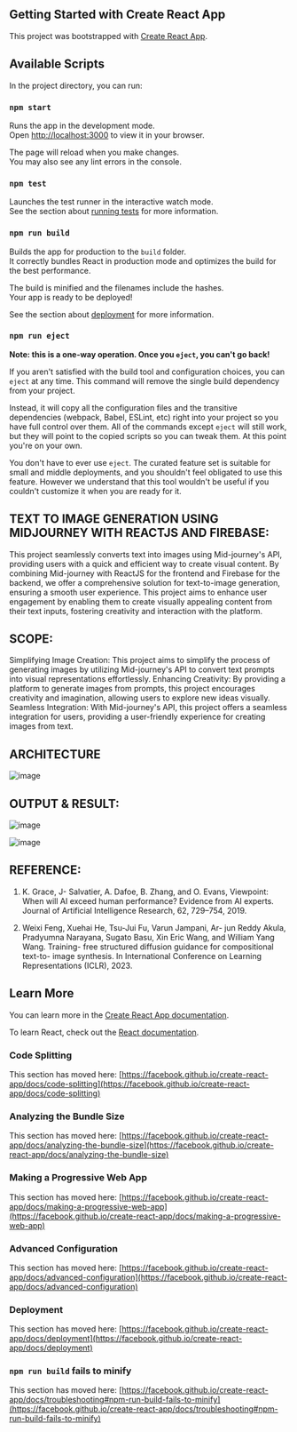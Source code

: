 ## Getting Started with Create React App

This project was bootstrapped with [Create React App](https://github.com/facebook/create-react-app).

## Available Scripts

In the project directory, you can run:

### `npm start`

Runs the app in the development mode.\
Open [http://localhost:3000](http://localhost:3000) to view it in your browser.

The page will reload when you make changes.\
You may also see any lint errors in the console.

### `npm test`

Launches the test runner in the interactive watch mode.\
See the section about [running tests](https://facebook.github.io/create-react-app/docs/running-tests) for more information.

### `npm run build`

Builds the app for production to the `build` folder.\
It correctly bundles React in production mode and optimizes the build for the best performance.

The build is minified and the filenames include the hashes.\
Your app is ready to be deployed!

See the section about [deployment](https://facebook.github.io/create-react-app/docs/deployment) for more information.

### `npm run eject`

**Note: this is a one-way operation. Once you `eject`, you can't go back!**

If you aren't satisfied with the build tool and configuration choices, you can `eject` at any time. This command will remove the single build dependency from your project.

Instead, it will copy all the configuration files and the transitive dependencies (webpack, Babel, ESLint, etc) right into your project so you have full control over them. All of the commands except `eject` will still work, but they will point to the copied scripts so you can tweak them. At this point you're on your own.

You don't have to ever use `eject`. The curated feature set is suitable for small and middle deployments, and you shouldn't feel obligated to use this feature. However we understand that this tool wouldn't be useful if you couldn't customize it when you are ready for it.

## TEXT TO IMAGE GENERATION USING MIDJOURNEY WITH REACTJS AND FIREBASE:

This  project seamlessly converts text into images using Mid-journey's API, providing users with a quick and efficient way to create visual content.
By combining Mid-journey with ReactJS for the frontend and Firebase for the backend, we offer a comprehensive solution for text-to-image generation, ensuring a smooth user experience.
This project aims to enhance user engagement by enabling them to create visually appealing content from their text inputs, fostering creativity and interaction with the platform.

## SCOPE:

Simplifying Image Creation: This project aims to simplify the process of generating images by utilizing Mid-journey's API to convert text prompts into visual representations effortlessly.
Enhancing Creativity: By providing a platform to generate images from prompts, this project encourages creativity and imagination, allowing users to explore new ideas visually.
Seamless Integration: With Mid-journey's API, this project offers a seamless integration for users, providing a user-friendly experience for creating images from text.

## ARCHITECTURE

![image](https://github.com/2002-vetrivel/Text-to-image-generation-using-midjourney-with-reactjs-and-firebase/assets/95219637/57300a18-2974-4613-aaa9-e2e82c77fe8a)

## OUTPUT & RESULT: 

![image](https://github.com/2002-vetrivel/Text-to-image-generation-using-midjourney-with-reactjs-and-firebase/assets/95219637/5ee29879-62b2-4a32-9660-f54d63b0161e)

![image](https://github.com/2002-vetrivel/Text-to-image-generation-using-midjourney-with-reactjs-and-firebase/assets/95219637/caef977f-ede0-4b77-a4f7-b6e80c19d1b0)

## REFERENCE:

1. K. Grace, J- Salvatier, A. Dafoe, B. Zhang, and O. Evans, Viewpoint: When will AI exceed human performance? Evidence from AI experts. Journal of Artificial Intelligence Research, 62, 729–754, 2019. 

2. Weixi Feng, Xuehai He, Tsu-Jui Fu, Varun Jampani, Ar- jun Reddy Akula, Pradyumna Narayana, Sugato Basu, Xin Eric Wang, and William Yang Wang. Training- free structured diffusion guidance for compositional text-to- image synthesis. In International Conference on Learning Representations (ICLR), 2023. 


## Learn More

You can learn more in the [Create React App documentation](https://facebook.github.io/create-react-app/docs/getting-started).

To learn React, check out the [React documentation](https://reactjs.org/).

### Code Splitting

This section has moved here: [https://facebook.github.io/create-react-app/docs/code-splitting](https://facebook.github.io/create-react-app/docs/code-splitting)

### Analyzing the Bundle Size

This section has moved here: [https://facebook.github.io/create-react-app/docs/analyzing-the-bundle-size](https://facebook.github.io/create-react-app/docs/analyzing-the-bundle-size)

### Making a Progressive Web App

This section has moved here: [https://facebook.github.io/create-react-app/docs/making-a-progressive-web-app](https://facebook.github.io/create-react-app/docs/making-a-progressive-web-app)

### Advanced Configuration

This section has moved here: [https://facebook.github.io/create-react-app/docs/advanced-configuration](https://facebook.github.io/create-react-app/docs/advanced-configuration)

### Deployment

This section has moved here: [https://facebook.github.io/create-react-app/docs/deployment](https://facebook.github.io/create-react-app/docs/deployment)

### `npm run build` fails to minify

This section has moved here: [https://facebook.github.io/create-react-app/docs/troubleshooting#npm-run-build-fails-to-minify](https://facebook.github.io/create-react-app/docs/troubleshooting#npm-run-build-fails-to-minify)
